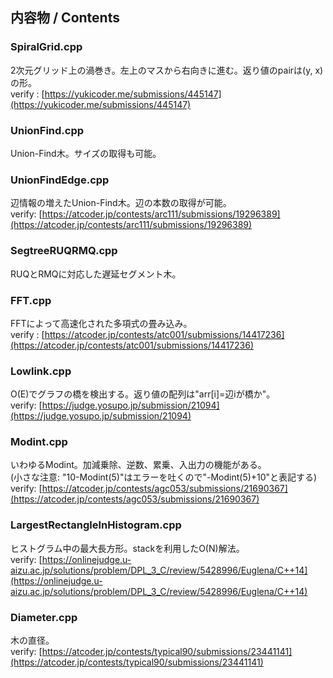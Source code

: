 ## 内容物 / Contents
### SpiralGrid.cpp
2次元グリッド上の渦巻き。左上のマスから右向きに進む。返り値のpairは(y, x)の形。<br>
verify : [https://yukicoder.me/submissions/445147](https://yukicoder.me/submissions/445147)

### UnionFind.cpp
Union-Find木。サイズの取得も可能。<br>

### UnionFindEdge.cpp
辺情報の増えたUnion-Find木。辺の本数の取得が可能。<br>
verify: [https://atcoder.jp/contests/arc111/submissions/19296389](https://atcoder.jp/contests/arc111/submissions/19296389)

### SegtreeRUQRMQ.cpp
RUQとRMQに対応した遅延セグメント木。<br>

### FFT.cpp
FFTによって高速化された多項式の畳み込み。<br>
verify : [https://atcoder.jp/contests/atc001/submissions/14417236](https://atcoder.jp/contests/atc001/submissions/14417236)

### Lowlink.cpp
O(E)でグラフの橋を検出する。返り値の配列は"arr[i]=辺iが橋か"。<br>
verify: [https://judge.yosupo.jp/submission/21094](https://judge.yosupo.jp/submission/21094)

### Modint.cpp
いわゆるModint。加減乗除、逆数、累乗、入出力の機能がある。<br>
(小さな注意: "10-Modint(5)"はエラーを吐くので"-Modint(5)+10"と表記する)<br>
verify: [https://atcoder.jp/contests/agc053/submissions/21690367](https://atcoder.jp/contests/agc053/submissions/21690367)

### LargestRectangleInHistogram.cpp
ヒストグラム中の最大長方形。stackを利用したO(N)解法。<br>
verify: [https://onlinejudge.u-aizu.ac.jp/solutions/problem/DPL_3_C/review/5428996/Euglena/C++14](https://onlinejudge.u-aizu.ac.jp/solutions/problem/DPL_3_C/review/5428996/Euglena/C++14)

### Diameter.cpp
木の直径。<br>
verify: [https://atcoder.jp/contests/typical90/submissions/23441141](https://atcoder.jp/contests/typical90/submissions/23441141)